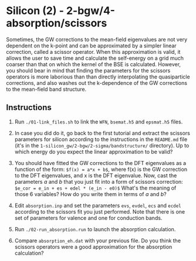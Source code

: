 # Silicon (2) - 2-bgw/4-absorption/scissors

Sometimes, the GW corrections to the mean-field eigenvalues are not very
dependent on the k-point and can be approximated by a simpler linear
correction, called a scissor operator. When this approximation is valid, it
allows the user to save time and calculate the self-energy on a grid much
coarser than that on which the kernel of the BSE is calculated. However, you
should bear in mind that finding the parameters for the scissors operators is
more laborious than than directly interpolating the quasiparticle corrections,
and also washes out the k-dependence of the GW corrections to the mean-field
band structure.


## Instructions

1. Run `./01-link_files.sh` to link the `WFN`, `bsemat.h5` and `epsmat.h5`
   files.

2. In case you did do it, go back to the first tutorial and extract the
   scissors parameters for silicon according to the instructions in the
   `README.md` file (it's in the `1-silicon_gw/2-bgw/2-sigma/bandstructure/` 
   directory). Up to which energy do you expect the linear approximation to be valid?

3. You should have fitted the GW corrections to the DFT eigenvalues as a
   function of the form: `$f(x) = a*x + b$`, where f(x) is the GW correction to
   the DFT eigenvalues, and x is the DFT eigenvalue. Now, cast the parameters
   $a$ and $b$ that you just fit into a form of scissors correction: `$e_cor =
   e_in + es + edel * (e_in - e0)$` What's the meaning of those 6 variables? How
   do you write them in terms of $a$ and $b$?

4. Edit `absorption.inp` and set the parameters `evs`, `evdel`, `ecs` and
   `ecdel` according to the scissors fit you just performed. Note that there is
   one set of parameters for valence and one for conduction bands.

5. Run `./02-run_absorption.run` to launch the absorption calculation.

6. Compare `absorption_eh.dat` with your previous file. Do you think the
   scissors operators were a good approximation for the absorption calculation?
